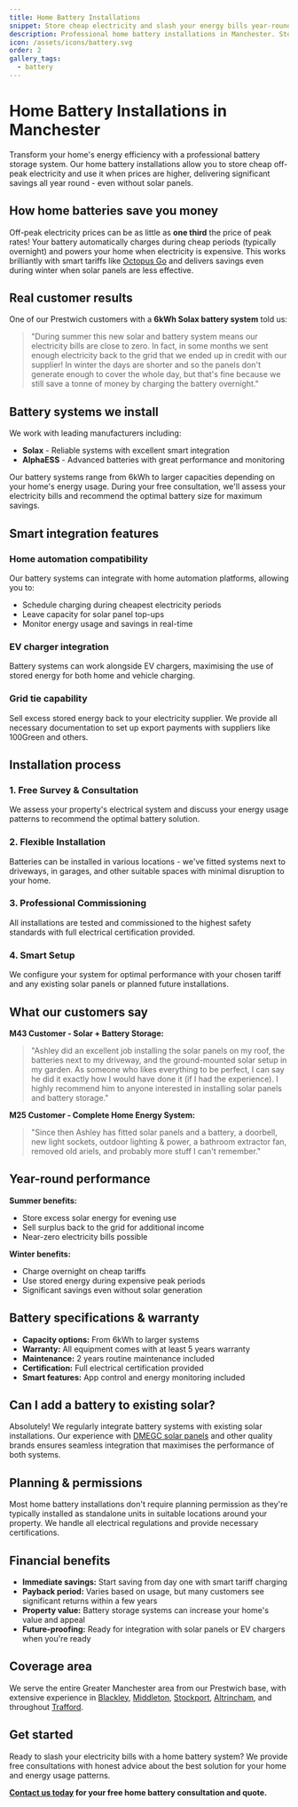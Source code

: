 ```yaml
---
title: Home Battery Installations
snippet: Store cheap electricity and slash your energy bills year-round.
description: Professional home battery installations in Manchester. Store cheap off-peak electricity and use it when prices are high. Works with or without solar panels.
icon: /assets/icons/battery.svg
order: 2
gallery_tags:
  - battery
---
```


# Home Battery Installations in Manchester

Transform your home's energy efficiency with a professional battery storage system. Our home battery installations allow you to store cheap off-peak electricity and use it when prices are higher, delivering significant savings all year round - even without solar panels.

## How home batteries save you money

Off-peak electricity prices can be as little as **one third** the price of peak rates! Your battery automatically charges during cheap periods (typically overnight) and powers your home when electricity is expensive. This works brilliantly with smart tariffs like [Octopus Go](https://octopus.energy/tariffs/) and delivers savings even during winter when solar panels are less effective.

## Real customer results

One of our Prestwich customers with a **6kWh Solax battery system** told us:

> "During summer this new solar and battery system means our electricity bills are close to zero. In fact, in some months we sent enough electricity back to the grid that we ended up in credit with our supplier! In winter the days are shorter and so the panels don't generate enough to cover the whole day, but that's fine because we still save a tonne of money by charging the battery overnight."

## Battery systems we install

We work with leading manufacturers including:

- **Solax** - Reliable systems with excellent smart integration
- **AlphaESS** - Advanced batteries with great performance and monitoring

Our battery systems range from 6kWh to larger capacities depending on your home's energy usage. During your free consultation, we'll assess your electricity bills and recommend the optimal battery size for maximum savings.

## Smart integration features

### Home automation compatibility

Our battery systems can integrate with home automation platforms, allowing you to:

- Schedule charging during cheapest electricity periods
- Leave capacity for solar panel top-ups
- Monitor energy usage and savings in real-time

### EV charger integration

Battery systems can work alongside EV chargers, maximising the use of stored energy for both home and vehicle charging.

### Grid tie capability

Sell excess stored energy back to your electricity supplier. We provide all necessary documentation to set up export payments with suppliers like 100Green and others.

## Installation process

### 1. Free Survey & Consultation

We assess your property's electrical system and discuss your energy usage patterns to recommend the optimal battery solution.

### 2. Flexible Installation

Batteries can be installed in various locations - we've fitted systems next to driveways, in garages, and other suitable spaces with minimal disruption to your home.

### 3. Professional Commissioning

All installations are tested and commissioned to the highest safety standards with full electrical certification provided.

### 4. Smart Setup

We configure your system for optimal performance with your chosen tariff and any existing solar panels or planned future installations.

## What our customers say

**M43 Customer - Solar + Battery Storage:**

> "Ashley did an excellent job installing the solar panels on my roof, the batteries next to my driveway, and the ground-mounted solar setup in my garden. As someone who likes everything to be perfect, I can say he did it exactly how I would have done it (if I had the experience). I highly recommend him to anyone interested in installing solar panels and battery storage."

**M25 Customer - Complete Home Energy System:**

> "Since then Ashley has fitted solar panels and a battery, a doorbell, new light sockets, outdoor lighting & power, a bathroom extractor fan, removed old ariels, and probably more stuff I can't remember."

## Year-round performance

**Summer benefits:**

- Store excess solar energy for evening use
- Sell surplus back to the grid for additional income
- Near-zero electricity bills possible

**Winter benefits:**

- Charge overnight on cheap tariffs
- Use stored energy during expensive peak periods
- Significant savings even without solar generation

## Battery specifications & warranty

- **Capacity options:** From 6kWh to larger systems
- **Warranty:** All equipment comes with at least 5 years warranty
- **Maintenance:** 2 years routine maintenance included
- **Certification:** Full electrical certification provided
- **Smart features:** App control and energy monitoring included

## Can I add a battery to existing solar?

Absolutely! We regularly integrate battery systems with existing solar installations. Our experience with [DMEGC solar panels](/dmegc-solar-panel-installer-manchester/) and other quality brands ensures seamless integration that maximises the performance of both systems.

## Planning & permissions

Most home battery installations don't require planning permission as they're typically installed as standalone units in suitable locations around your property. We handle all electrical regulations and provide necessary certifications.

## Financial benefits

- **Immediate savings:** Start saving from day one with smart tariff charging
- **Payback period:** Varies based on usage, but many customers see significant returns within a few years
- **Property value:** Battery storage systems can increase your home's value and appeal
- **Future-proofing:** Ready for integration with solar panels or EV chargers when you're ready

## Coverage area

We serve the entire Greater Manchester area from our Prestwich base, with extensive experience in [Blackley](/solar-panel-installer-blackley/), [Middleton](/solar-panel-installer-middleton/), [Stockport](/solar-panel-installer-stockport/), [Altrincham](/solar-panel-installer-altrincham/), and throughout [Trafford](/solar-panel-installer-trafford/).

## Get started

Ready to slash your electricity bills with a home battery system? We provide free consultations with honest advice about the best solution for your home and energy usage patterns.

**[Contact us today](/contact/) for your free home battery consultation and quote.**
